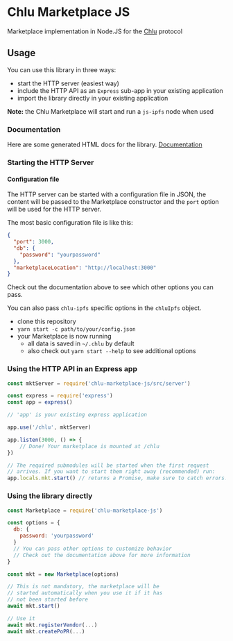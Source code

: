 # Chlu Marketplace JS

Marketplace implementation in Node.JS for the [Chlu](https://chlu.io) protocol

## Usage

You can use this library in three ways:

- start the HTTP server (easiest way)
- include the HTTP API as an `Express` sub-app in your existing application
- import the library directly in your existing application

__Note:__ the Chlu Marketplace will start and run a `js-ipfs` node when used

### Documentation

Here are some generated HTML docs for the library. [Documentation](http://ipfs.io/ipfs/QmRczgn5ZEF7pLBLp4zL339p836qCAd9YLeDD1mRN2nGuz/)

### Starting the HTTP Server

#### Configuration file

The HTTP server can be started with a configuration file
in JSON, the content will be passed to the Marketplace constructor
and the `port` option will be used for the HTTP server.

The most basic configuration file is like this:

```json
{
  "port": 3000,
  "db": {
    "password": "yourpassword"
  },
  "marketplaceLocation": "http://localhost:3000"
}
```

Check out the documentation above to see which other options you can pass.

You can also pass `chlu-ipfs` specific options in the `chluIpfs` object.

- clone this repository
- `yarn start -c path/to/your/config.json`
- your Marketplace is now running
  - all data is saved in `~/.chlu` by default
  - also check out `yarn start --help` to see additional options

### Using the HTTP API in an Express app

```javascript
const mktServer = require('chlu-marketplace-js/src/server')

const express = require('express')
const app = express()

// 'app' is your existing express application

app.use('/chlu', mktServer)

app.listen(3000, () => {
    // Done! Your marketplace is mounted at /chlu
})

// The required submodules will be started when the first request
// arrives. If you want to start them right away (recommended) run:
app.locals.mkt.start() // returns a Promise, make sure to catch errors!
```

### Using the library directly

```javascript
const Marketplace = require('chlu-marketplace-js')

const options = {
  db: {
    password: 'yourpassword'
  }
  // You can pass other options to customize behavior
  // Check out the documentation above for more information
}

const mkt = new Marketplace(options)

// This is not mandatory, the marketplace will be
// started automatically when you use it if it has
// not been started before
await mkt.start()

// Use it
await mkt.registerVendor(...)
await mkt.createPoPR(...)
```